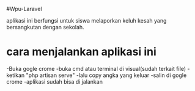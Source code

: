 #Wpu-Laravel

aplikasi ini berfungsi untuk siswa melaporkan keluh kesah yang bersangkutan dengan sekolah.

# cara menjalankan aplikasi ini
-Buka gogle crome
-buka cmd atau terminal di visual(sudah terkait file)
-ketikan "php artisan serve"
-lalu copy angka yang keluar 
-salin di gogle crome
-aplikasi sudah bisa di jalankan

